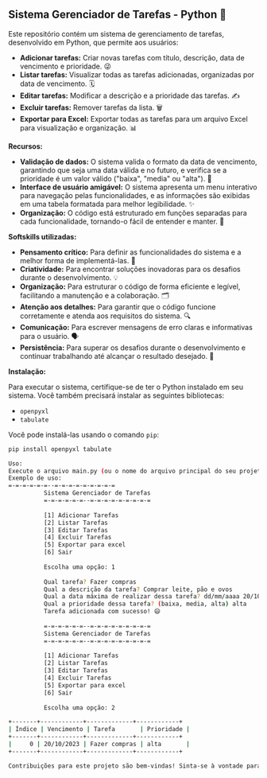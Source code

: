 ## Sistema Gerenciador de Tarefas - Python 🤩

Este repositório contém um sistema de gerenciamento de tarefas, desenvolvido em Python, que permite aos usuários:

* **Adicionar tarefas:** Criar novas tarefas com título, descrição, data de vencimento e prioridade. 😜
* **Listar tarefas:** Visualizar todas as tarefas adicionadas, organizadas por data de vencimento. 🗓️
* **Editar tarefas:** Modificar a descrição e a prioridade das tarefas. ✍️
* **Excluir tarefas:** Remover tarefas da lista. 🗑️
* **Exportar para Excel:** Exportar todas as tarefas para um arquivo Excel para visualização e organização. 📊

**Recursos:**

* **Validação de dados:** O sistema valida o formato da data de vencimento, garantindo que seja uma data válida e no futuro, e verifica se a prioridade é um valor válido ("baixa", "media" ou "alta"). 💪
* **Interface de usuário amigável:** O sistema apresenta um menu interativo para navegação pelas funcionalidades, e as informações são exibidas em uma tabela formatada para melhor legibilidade. ✨
* **Organização:** O código está estruturado em funções separadas para cada funcionalidade, tornando-o fácil de entender e manter. 🧠

**Softskills utilizadas:**

* **Pensamento crítico:** Para definir as funcionalidades do sistema e a melhor forma de implementá-las. 🤔
* **Criatividade:** Para encontrar soluções inovadoras para os desafios durante o desenvolvimento. 💡
* **Organização:** Para estruturar o código de forma eficiente e legível, facilitando a manutenção e a colaboração. 🗂️
* **Atenção aos detalhes:** Para garantir que o código funcione corretamente e atenda aos requisitos do sistema. 🔍
* **Comunicação:** Para escrever mensagens de erro claras e informativas para o usuário. 🗣️
* **Persistência:** Para superar os desafios durante o desenvolvimento e continuar trabalhando até alcançar o resultado desejado. 💪

**Instalação:**

Para executar o sistema, certifique-se de ter o Python instalado em seu sistema. Você também precisará instalar as seguintes bibliotecas:

* `openpyxl`
* `tabulate`

Você pode instalá-las usando o comando `pip`:

```bash
pip install openpyxl tabulate

Uso:
Execute o arquivo main.py (ou o nome do arquivo principal do seu projeto). O menu principal do sistema será apresentado. Selecione a opção desejada (1-6) digitando o número correspondente e pressionando Enter. Siga as instruções do sistema para adicionar, listar, editar, excluir ou exportar tarefas.
Exemplo de uso:
=-=-=-=-=-=--=-=-=-=-=-=-=-=-=
          Sistema Gerenciador de Tarefas
          =-=-=-=-=-=--=-=-=-=-=-=-=-=-=
          
          [1] Adicionar Tarefas
          [2] Listar Tarefas
          [3] Editar Tarefas
          [4] Excluir Tarefas
          [5] Exportar para excel
          [6] Sair
          
          Escolha uma opção: 1
          
          Qual tarefa? Fazer compras
          Qual a descrição da tarefa? Comprar leite, pão e ovos
          Qual a data máxima de realizar dessa tarefa? dd/mm/aaaa 20/10/2023
          Qual a prioridade dessa tarefa? (baixa, media, alta) alta
          Tarefa adicionada com sucesso! 😄
          
          =-=-=-=-=-=--=-=-=-=-=-=-=-=-=
          Sistema Gerenciador de Tarefas
          =-=-=-=-=-=--=-=-=-=-=-=-=-=-=
          
          [1] Adicionar Tarefas
          [2] Listar Tarefas
          [3] Editar Tarefas
          [4] Excluir Tarefas
          [5] Exportar para excel
          [6] Sair
          
          Escolha uma opção: 2

+-------+------------+-------------+------------+
| Índice | Vencimento | Tarefa       | Prioridade |
+-------+------------+-------------+------------+
|     0 | 20/10/2023 | Fazer compras | alta       |
+-------+------------+-------------+------------+

Contribuições para este projeto são bem-vindas! Sinta-se à vontade para abrir issues, enviar pull requests ou entrar em contato comigo se você tiver alguma dúvida ou sugestão. 😊
